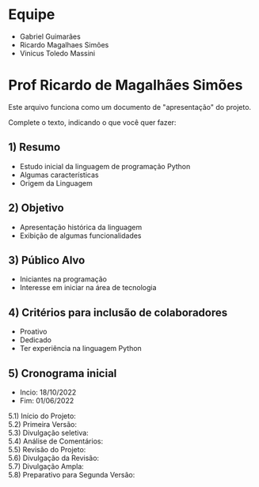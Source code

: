 # Equipe
  - Gabriel Guimarães
  - Ricardo Magalhaes Simões
  - Vinicus Toledo Massini



# Prof Ricardo de Magalhães Simões

Este arquivo funciona como um documento de "apresentação" do projeto.

Complete o texto, indicando o que você quer fazer:

## 1) Resumo 
  - Estudo inicial da linguagem de programação Python
  - Algumas características 
  - Origem da Linguagem
  
## 2) Objetivo  
  - Apresentação histórica da linguagem
  - Exibição de algumas funcionalidades
## 3) Público Alvo  
  - Iniciantes na programação
  - Interesse em iniciar na área de tecnologia
## 4) Critérios para inclusão de colaboradores 
  - Proativo 
  - Dedicado 
  - Ter experiência na linguagem Python
##  5) Cronograma inicial 
  - Incio: 18/10/2022  
  - Fim: 01/06/2022  
  
  
5.1) Início do Projeto:  
5.2) Primeira Versão:  
5.3) Divulgação seletiva:  
5.4) Análise de Comentários:  
5.5) Revisão do Projeto:  
5.6) Divulgação da Revisão:  
5.7) Divulgação Ampla:  
5.8) Preparativo para Segunda Versão:  
